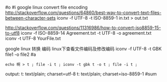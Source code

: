 #o
#i
google linux convert file encoding
http://stackoverflow.com/questions/64860/best-way-to-convert-text-files-between-character-sets
iconv -f UTF-8 -t ISO-8859-1 in.txt > out.txt

http://stackoverflow.com/questions/11316986/how-to-convert-iso8859-15-to-utf8
iconv -f ISO-8859-14 Agreement.txt -t UTF-8 -o agreement.txt
iconv -t UTF-8 YourFile.txt

google linux 转换 编码
linux下查看文件编码及修改编码
iconv -f UTF-8 -t GBK file1 -o file2
#a
```
echo 啊 > t ; file -i t ; iconv -t gbk t -o t ; file -i t ; 
```
output:
t: text/plain; charset=utf-8
t: text/plain; charset=iso-8859-1
#sum
